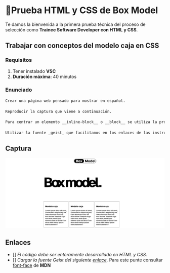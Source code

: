 # 🥈Prueba HTML y CSS de Box Model

Te damos la bienvenida a la primera prueba técnica del proceso de selección como __Trainee Software Developer con HTML y CSS__.

## Trabajar con conceptos del modelo caja en CSS

### Requisitos

1. Tener instalado __VSC__
2. **Duración máxima**: 40 minutos

### Enunciado

```bash
Crear una página web pensado para mostrar en español.

Reproducir la captura que viene a continuación.

Para centrar un elemento __inline-block__ o __block__ se utiliza la property _margin: auto_.

Utilizar la fuente _geist_ que facilitamos en los enlaces de las instrucciones
```
## Captura

![Captura del modelo caja](screenshot-tecnichal-trial.png)

## Enlaces
- [] _El código debe ser enteramente desarrollado en HTML y CSS._
- [] _Cargar la fuente Geist del siguiente [enlace](https://vercel.com/font/sans)._
Para este punte consultar [font-face](https://developer.mozilla.org/es/docs/Web/CSS/@font-face) de __MDN__

